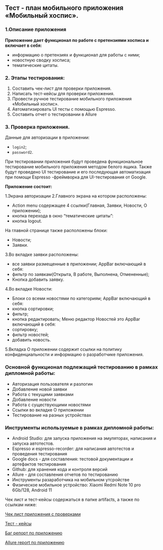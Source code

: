 ## Тест - план мобильного приложения «Мобильный хоспис».

### 1.Описание приложения

**Приложение дает функционал по работе с претензиями хосписа и включает в себя:**

- информацию о претензиях и функционал для работы с ними;
- новостную сводку хосписа;
- тематические цитаты.

### 2. Этапы тестирования:

1. Составить чек-лист для проверки приложения.
2. Написать тест-кейсы для проверки приложения.
3. Провести ручное тестирование мобильного приложения «Мобильный хоспис».
4. Автоматизировать UI тесты с помощью Espresso.
5. Составить отчет о тестировании в Allure


### 3. Проверка приложения.

Данные для авторизации в приложении:
- `login2`;
- `password2`.


При тестировании приложения будут проведена функциональное тестирование мобильного приложения методом белого ящика. Также будут проведено UI тестирование  и его последующая автоматизация при помощи Espresso -фреймворка для UI-тестирования от Google.


**Приложение состоит:**

1.Экрана авторизации
2.Главного экрана на котором расположены:
- Action menu содержащее 4 ссылки(Главная, Заявки, Новости, О приложении);
- кнопка перехода в окно “тематические цитаты”:
- кнопка logout.

На главной странице также расположены блоки:
- Новости;
- Заявки.

3.Во вкладке заявки расположены:
- все заявки размещенные в приложении;
  AppBar включающий в себя:
- фильтр по заявкам(Открыта, В работе, Выполнена, Отмененные);
- Кнопка добавить заявку.

4.Во вкладке Новости:
- Блоки со всеми новостями по категориям;
  AppBar включающий в себя:
- кнопка сортировки;
- фильтр;
- кнопка редактировать;
  Меню редактор Новостей это AppBar включающий в себя:
- сортировку;
- фильтр новостей;
- добавить новость.

5.Вкладка О приложении содержит ссылки на политику конфиденциальности и информацию о разработчике приложения.


### Основной функционал подлежащий тестированию в рамках дипломной работы:
- Авторизация пользователя и разлогин
- Добавление новой заявки
- Работа с текущими заявками
- Добавление новости
- Работа с существующими новостями
- Ссылки во вкладке О приложении
- Тестирование на разных устройствах

### Инструменты используемые в рамках дипломной работы:
- Android Studio: для запуска приложения на эмуляторах, написания и запуска автотестов.
- Espresso и espresso-recorder: для написания автотестов и проведения тестирования
- Google docs - для составления: тестовой документации и артефактов тестирования
- Github: для хранения кода и контроля версий
- Allure - для составления отчетов по тестированию
- Инструменты разаработчика на мобильном утсройстве
- Физическое мобильное устройство: Xiaomi Redmi Note 10 pro 6Gb/128, Android 11

Чек лист и тест-кейсы содержаться в папке artifacts, а также по ссылкам ниже:


[Чек лист приложения с проверками ](https://docs.google.com/spreadsheets/d/1f6Vi5bQ6k5YJew80jq2pQMLWxmJZ6-QhSpYa1oFdmkY/edit?usp=sharing)

[Тест - кейсы](https://docs.google.com/spreadsheets/d/1npIFUotsX6VvNCLTS_zwziuaXD50_4UP57BunHhNTik/edit?usp=sharing)

[Баг репорт по приложению](https://docs.google.com/spreadsheets/d/1QrBGlqEiWItlOvJ9YVpFy0zQAk8blxQ5ilTQAOQINoA/edit?usp=sharing)

[Allure report по приложению](https://drive.google.com/file/d/1NBqsAzBCHDYD4FAS0SivCcpsgE6jMy_j/view?usp=share_link)
